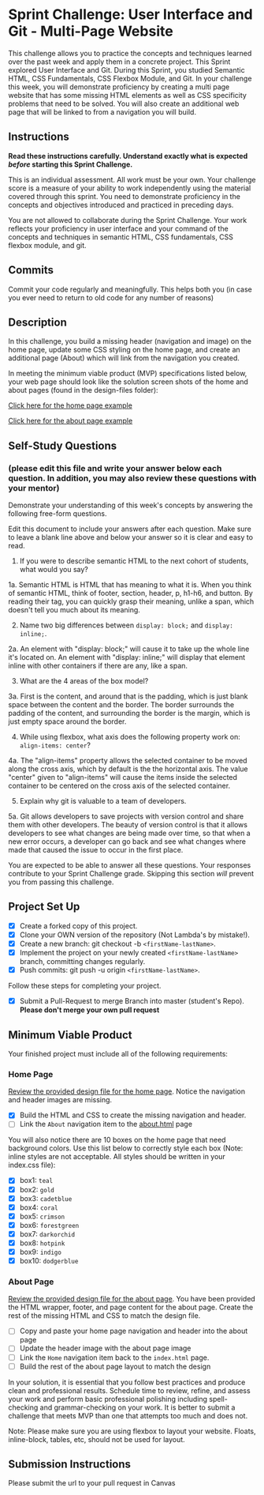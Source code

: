 # Sprint Challenge: User Interface and Git - Multi-Page Website

This challenge allows you to practice the concepts and techniques learned over the past week and apply them in a concrete project. This Sprint explored User Interface and Git. During this Sprint, you studied Semantic HTML, CSS Fundamentals, CSS Flexbox Module, and Git. In your challenge this week, you will demonstrate proficiency by creating a multi page website that has some missing HTML elements as well as CSS specificity problems that need to be solved. You will also create an additional web page that will be linked to from a navigation you will build.

## Instructions

**Read these instructions carefully. Understand exactly what is expected _before_ starting this Sprint Challenge.**

This is an individual assessment. All work must be your own. Your challenge score is a measure of your ability to work independently using the material covered through this sprint. You need to demonstrate proficiency in the concepts and objectives introduced and practiced in preceding days.

You are not allowed to collaborate during the Sprint Challenge. Your work reflects your proficiency in user interface and your command of the concepts and techniques in semantic HTML, CSS fundamentals, CSS flexbox module, and git.

## Commits

Commit your code regularly and meaningfully. This helps both you (in case you ever need to return to old code for any number of reasons)

## Description

In this challenge, you build a missing header (navigation and image) on the home page, update some CSS styling on the home page, and create an additional page (About) which will link from the navigation you created.

In meeting the minimum viable product (MVP) specifications listed below, your web page should look like the solution screen shots of the home and about pages (found in the design-files folder):

[Click here for the home page example](https://tk-assets.lambdaschool.com/39a49225-8ac9-43da-aa90-514fd60ae99a_sprint-challenge-ui-home-example.png)

[Click here for the about page example](https://tk-assets.lambdaschool.com/ede1bb1a-63ff-4801-8c02-3efa2f603190_sprint-challenge-ui-about-example.png)

## Self-Study Questions

### (please edit this file and write your answer below each question. In addition, you may also review these questions with your mentor)

Demonstrate your understanding of this week's concepts by answering the following free-form questions.

Edit this document to include your answers after each question. Make sure to leave a blank line above and below your answer so it is clear and easy to read.

1. If you were to describe semantic HTML to the next cohort of students, what would you say?

1a. Semantic HTML is HTML that has meaning to what it is. When you think of semantic HTML, think of footer, section, header, p, h1-h6, and button. By reading their tag, you can quickly grasp their meaning, unlike a span, which doesn't tell you much about its meaning.

2. Name two big differences between `display: block;` and `display: inline;`.

2a. An element with "display: block;" will cause it to take up the whole line it's located on. An element with "display: inline;" will display that element inline with other containers if there are any, like a span.

3. What are the 4 areas of the box model?

3a. First is the content, and around that is the padding, which is just blank space between the content and the border. The border surrounds the padding of the content, and surrounding the border is the margin, which is just empty space around the border.

4. While using flexbox, what axis does the following property work on: `align-items: center`?

4a. The "align-items" property allows the selected container to be moved along the cross axis, which by default is the the horizontal axis. The value "center" given to "align-items" will cause the items inside the selected container to be centered on the cross axis of the selected container.

5. Explain why git is valuable to a team of developers.

5a. Git allows developers to save projects with version control and share them with other developers. The beauty of version control is that it allows developers to see what changes are being made over time, so that when a new error occurs, a developer can go back and see what changes where made that caused the issue to occur in the first place.

You are expected to be able to answer all these questions. Your responses contribute to your Sprint Challenge grade. Skipping this section _will_ prevent you from passing this challenge.

## Project Set Up

- [x] Create a forked copy of this project.
- [x] Clone your OWN version of the repository (Not Lambda's by mistake!).
- [x] Create a new branch: git checkout -b `<firstName-lastName>`.
- [x] Implement the project on your newly created `<firstName-lastName>` branch, committing changes regularly.
- [x] Push commits: git push -u origin `<firstName-lastName>`.

Follow these steps for completing your project.

- [x] Submit a Pull-Request to merge <firstName-lastName> Branch into master (student's Repo). **Please don't merge your own pull request**

## Minimum Viable Product

Your finished project must include all of the following requirements:

### Home Page

[Review the provided design file for the home page](design-files/home.png). Notice the navigation and header images are missing.

- [x] Build the HTML and CSS to create the missing navigation and header.
- [ ] Link the `About` navigation item to the [about.html](about.html) page

You will also notice there are 10 boxes on the home page that need background colors. Use this list below to correctly style each box (Note: inline styles are not acceptable. All styles should be written in your index.css file):

- [x] box1: `teal`
- [x] box2: `gold`
- [x] box3: `cadetblue`
- [x] box4: `coral`
- [x] box5: `crimson`
- [x] box6: `forestgreen`
- [x] box7: `darkorchid`
- [x] box8: `hotpink`
- [x] box9: `indigo`
- [x] box10: `dodgerblue`

### About Page

[Review the provided design file for the about page](design-files/about.png). You have been provided the HTML wrapper, footer, and page content for the about page. Create the rest of the missing HTML and CSS to match the design file.

- [ ] Copy and paste your home page navigation and header into the about page
- [ ] Update the header image with the about page image
- [ ] Link the `Home` navigation item back to the `index.html` page.
- [ ] Build the rest of the about page layout to match the design

In your solution, it is essential that you follow best practices and produce clean and professional results. Schedule time to review, refine, and assess your work and perform basic professional polishing including spell-checking and grammar-checking on your work. It is better to submit a challenge that meets MVP than one that attempts too much and does not.

Note: Please make sure you are using flexbox to layout your website. Floats, inline-block, tables, etc, should not be used for layout.

## Submission Instructions

Please submit the url to your pull request in Canvas
